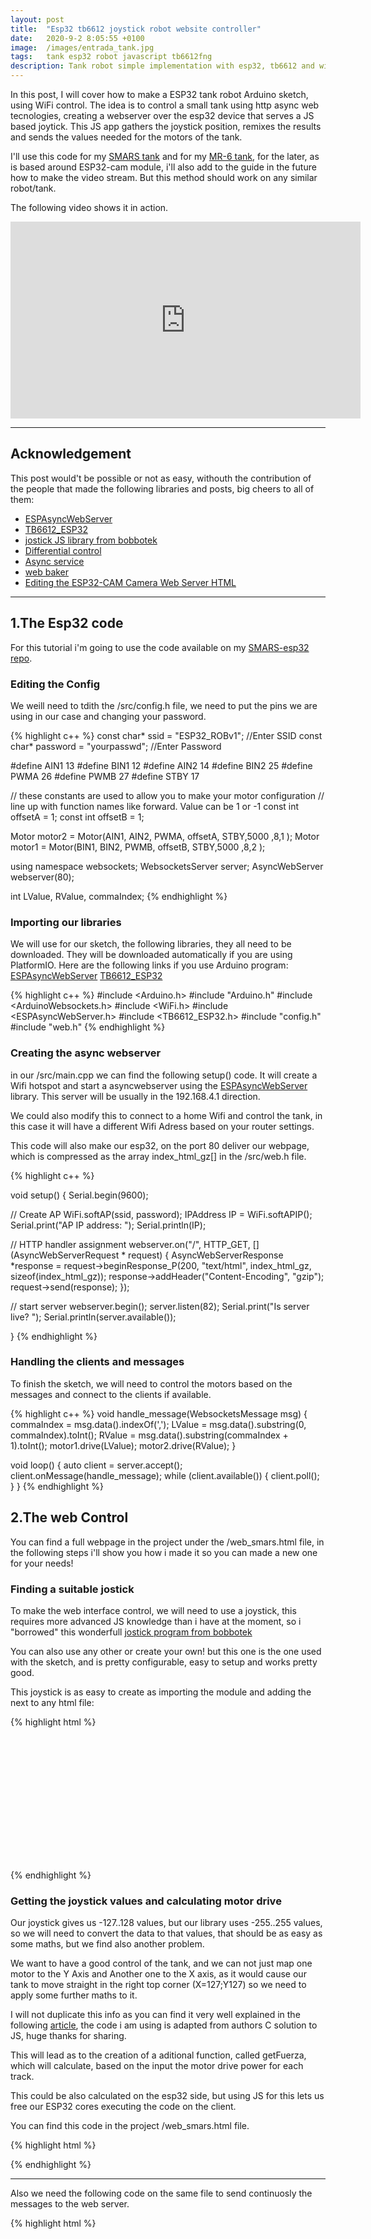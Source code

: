 ```yaml
---
layout: post
title:  "Esp32 tb6612 joystick robot website controller"
date:   2020-9-2 8:05:55 +0100
image:  /images/entrada_tank.jpg
tags:   tank esp32 robot javascript tb6612fng
description: Tank robot simple implementation with esp32, tb6612 and wifi. Async http web server control, using just one joystick to control the movement.
---
```


In this post, I will cover how to make a ESP32 tank robot Arduino sketch, using WiFi control. The idea is to control a small tank using http async web tecnologies, creating a webserver over the esp32 device that serves a JS based joytick. This JS app gathers the joystick position, remixes the results and sends the values needed for the motors of the tank.

I'll use this code for my [SMARS tank](https://nkmakes.github.io/2020/08/10/smars-esp32-wifi-robot-tank/) and for my [MR-6 tank](https://www.thingiverse.com/thing:2753227), for the later, as is based around ESP32-cam module, i'll also add to the guide in the future how to make the video stream. But this method should work on any similar robot/tank.

The following video shows it in action.

<iframe width="560" height="315" src="https://www.youtube.com/embed/Z3jsNJ_2ksw" frameborder="0" allow="accelerometer; autoplay; encrypted-media; gyroscope; picture-in-picture" allowfullscreen></iframe>

---

## Acknowledgement
This post would't be possible or not as easy, withouth the contribution of the people that made the following libraries and posts, big cheers to all of them:

- [ESPAsyncWebServer](https://github.com/me-no-dev/ESPAsyncWebServer)
- [TB6612_ESP32](https://github.com/pablopeza/TB6612FNG_ESP32)
- [jostick JS library from bobbotek](https://github.com/bobboteck/JoyStick)
- [Differential control](https://www.impulseadventure.com/elec/robot-differential-steering.html)
- [Async service](https://github.com/neonious/lowjs_esp32_examples/blob/master/neonious_one/cellphone_controlled_rc_car/www/index.html)
- [web baker](https://gchq.github.io/CyberChef/#recipe=Gzip('Dynamic%20Huffman%20Coding','index.html.gz','',false)To_Hex('0x',0)Split('0x',',0x'))
- [Editing the ESP32-CAM Camera Web Server HTML](https://robotzero.one/esp32-cam-custom-html/)

---

## 1.The Esp32 code

For this tutorial i'm going to use the code available on my [SMARS-esp32 repo](https://github.com/nkmakes/SMARS-esp32).

### Editing the Config

We weill need to tdith the /src/config.h file, we need to put the pins we are using in our case and changing your password.

{% highlight c++ %}
const char* ssid = "ESP32_ROBv1"; //Enter SSID
const char* password = "yourpasswd"; //Enter Password

#define AIN1 13
#define BIN1 12
#define AIN2 14
#define BIN2 25
#define PWMA 26
#define PWMB 27
#define STBY 17

// these constants are used to allow you to make your motor configuration
// line up with function names like forward.  Value can be 1 or -1
const int offsetA = 1;
const int offsetB = 1;

Motor motor2 = Motor(AIN1, AIN2, PWMA, offsetA, STBY,5000 ,8,1 );
Motor motor1 = Motor(BIN1, BIN2, PWMB, offsetB, STBY,5000 ,8,2 );
 
using namespace websockets;
WebsocketsServer server;
AsyncWebServer webserver(80);

int LValue, RValue, commaIndex;
{% endhighlight %}

### Importing our libraries
We will use for our sketch, the following libraries, they all need to be downloaded. They will be downloaded automatically if you are using PlatformIO. Here are the following links if you use Arduino program:
[ESPAsyncWebServer](https://github.com/me-no-dev/ESPAsyncWebServer)
[TB6612_ESP32](https://github.com/pablopeza/TB6612FNG_ESP32)

{% highlight c++ %}
#include <Arduino.h>
#include "Arduino.h"
#include <ArduinoWebsockets.h>
#include <WiFi.h>
#include <ESPAsyncWebServer.h>
#include <TB6612_ESP32.h>
#include "config.h"
#include "web.h"
{% endhighlight %}

### Creating the async webserver

in our /src/main.cpp we can find the following setup() code. It will create a Wifi hotspot and start a asyncwebserver using the [ESPAsyncWebServer](https://github.com/me-no-dev/ESPAsyncWebServer) library. This server will be usually in the 192.168.4.1 direction.

We could also modify this to connect to a home Wifi and control the tank, in this case it will have a different Wifi Adress based on your router settings.

This code will also make our esp32, on the port 80 deliver our webpage, which is compressed as the array index_html_gz[] in the /src/web.h file.

{% highlight c++ %}

void setup()
{
  Serial.begin(9600);

  // Create AP
  WiFi.softAP(ssid, password);
  IPAddress IP = WiFi.softAPIP();
  Serial.print("AP IP address: ");
  Serial.println(IP);

  // HTTP handler assignment
  webserver.on("/", HTTP_GET, [](AsyncWebServerRequest * request) {
    AsyncWebServerResponse *response = request->beginResponse_P(200, "text/html", index_html_gz, sizeof(index_html_gz));
    response->addHeader("Content-Encoding", "gzip");
    request->send(response);
  });

  // start server
  webserver.begin();
  server.listen(82);
  Serial.print("Is server live? ");
  Serial.println(server.available());
 
}
{% endhighlight %}

### Handling the clients and messages

To finish the sketch, we will need to control the motors based on the messages and connect to the clients if available.


{% highlight c++ %}
void handle_message(WebsocketsMessage msg) {
  commaIndex = msg.data().indexOf(',');
  LValue = msg.data().substring(0, commaIndex).toInt();
  RValue = msg.data().substring(commaIndex + 1).toInt();
  motor1.drive(LValue);
  motor2.drive(RValue);
}
 
void loop()
{
  auto client = server.accept();
  client.onMessage(handle_message);
  while (client.available()) {
    client.poll();
  }
}
{% endhighlight %}

## 2.The web Control

You can find a full webpage in the project under the /web_smars.html file, in the following steps i'll show you how i made it so you can made a new one for your needs!

### Finding a suitable jostick

To make the web interface control, we will need to use a joystick, this requires more advanced JS knowledge than i have at the moment, so i "borrowed" this wonderfull [jostick program from bobbotek](https://github.com/bobboteck/JoyStick)

You can also use any other or create your own! but this one is the one used with the sketch, and is pretty configurable, easy to setup and works pretty good.

This joystick is as easy to create as importing the module and adding the next to any html file:

{% highlight html %}

<div id="joyDiv" style="width:200px;height:200px;margin:auto;"></div>

{% endhighlight %}

### Getting the joystick values and calculating motor drive

Our joystick gives us -127..128 values, but our library uses -255..255 values, so we will need to convert the data to that values, that should be as easy as some maths, but we find also another problem.

We want to have a good control of the tank, and we can not just map one motor to the Y Axis and Another one to the X axis, as it would cause our tank to move straight in the right top corner (X=127;Y127) so we need to apply some further maths to it.

I will not duplicate this info as you can find it very well explained in the following [article](https://www.impulseadventure.com/elec/robot-differential-steering.html), the code i am using is adapted from authors C solution to JS, huge thanks for sharing.

This will lead as to the creation of a aditional function, called getFuerza, which will calculate, based on the input the motor drive power for each track.

This could be also calculated on the esp32 side, but using JS for this lets us free our ESP32 cores executing the code on the client.


You can find this code in the project /web_smars.html file.

{% highlight html %}
<script type="text/javascript">
    // Create JoyStick object into the DIV 'joyDiv'
    var joy = new JoyStick('joyDiv');
    var inputPosX = document.getElementById("posizioneX");
    var inputPosY = document.getElementById("posizioneY");
    var direzione = document.getElementById("direzione");
    var fuerzaI = document.getElementById("fuerzaI");
    var fuerzaD = document.getElementById("fuerzaD");
    var x = document.getElementById("X");
    var y = document.getElementById("Y");




    function getfuerza(nJoyX, nJoyY) {
        var nMotMixL;
        var nMotMixR;
        var fPivYLimit = 32.0; //The threshold at which the pivot action starts
        //                This threshold is measured in units on the Y-axis
        //                away from the X-axis (Y=0). A greater value will assign
        //                more of the joystick's range to pivot actions.
        //                Allowable range: (0..+127)

        // TEMP VARIABLES
        var nMotPremixL;    // Motor (left)  premixed output        (-128..+127)
        var nMotPremixR;    // Motor (right) premixed output        (-128..+127)
        var nPivSpeed;      // Pivot Speed                          (-128..+127)
        var fPivScale;       // Balance scale b/w drive and pivot    (   0..1   )

        // Calculate Drive Turn output due to Joystick X input
        if (nJoyY >= 0) {
            // Forward
            nMotPremixL = (nJoyX >= 0 ? 100.0 : 100.0 + parseFloat(nJoyX));
            nMotPremixR = (nJoyX >= 0 ? 100.0 - nJoyX : 100.0);
        } else {
            // Reverse
            nMotPremixL = (nJoyX >= 0 ? 100.0 - nJoyX : 100.0);
            nMotPremixR = (nJoyX >= 0 ? 100.0 : 100.0 + parseFloat(nJoyX));
        }

        // Scale Drive output due to Joystick Y input (throttle)
        nMotPremixL = nMotPremixL * nJoyY / 100.0;
        nMotPremixR = nMotPremixR * nJoyY / 100.0;

        // Now calculate pivot amount
        // - Strength of pivot (nPivSpeed) based on Joystick X input
        // - Blending of pivot vs drive (fPivScale) based on Joystick Y input
        nPivSpeed = nJoyX;
        fPivScale = (Math.abs(nJoyY) > fPivYLimit) ? 0.0 : (1.0 - Math.abs(nJoyY) / fPivYLimit);

        // Calculate final mix of Drive and Pivot
        nMotMixL = (1.0 - fPivScale) * nMotPremixL + fPivScale * (nPivSpeed);
        nMotMixR = (1.0 - fPivScale) * nMotPremixR + fPivScale * (-nPivSpeed);


        return Math.round(nMotMixL * 2.55) + "," + Math.round(nMotMixR * 2.55);   // The function returns the product of p1 and p2
    }

    // we set to 30 ms the send time
    setInterval(function () { send(getfuerza(joy.GetX(), joy.GetY())); }, 300);

</script>
{% endhighlight %}

---

Also we need the following code on the same file to send continuosly the messages to the web server.

{% highlight html %}
    <script>


        const view = document.getElementById('stream');
        const WS_URL = "ws://" + window.location.host + ":82";
        const ws = new WebSocket(WS_URL);

        ws.onmessage = message => {
            if (message.data instanceof Blob) {
                var urlObject = URL.createObjectURL(message.data);
                view.src = urlObject;
            }
        };


        var lastText, lastSend, sendTimeout;
        // limit sending to one message every 30 ms
        // https://github.com/neonious/lowjs_esp32_examples/blob/master/neonious_one/cellphone_controlled_rc_car/www/index.html
        function send(txt) {
            var now = new Date().getTime();
            if (lastSend === undefined || now - lastSend >= 30) {
                try {
                    ws.send(txt);
                    lastSend = new Date().getTime();
                    return;
                } catch (e) {
                    console.log(e);
                }
            }
            lastText = txt;
            if (!sendTimeout) {
                var ms = lastSend !== undefined ? 30 - (now - lastSend) : 30;
                if (ms < 0)
                    ms = 0;
                sendTimeout = setTimeout(() => {
                    sendTimeout = null;
                    send(lastText);
                }, ms);
            }
        }

    </script>

{% endhighlight %}



### Getting our web changes to the ESP32

To display our modified webpage, we need to add the compressed code to the /src/web.h file. For this it needs to be first compressed, you need to add all of your webpage code to the input field in the following [web baker](https://gchq.github.io/CyberChef/#recipe=Gzip('Dynamic%20Huffman%20Coding','index.html.gz','',false)To_Hex('0x',0)Split('0x',',0x')).

Then you will need to copy all of the output data, withouth the first "," inside of the src/web.h file, as content of the index_html_gz[] array.


## Conclusion

If you followed this tutorial, you should be able to control a esp32 robot based tank using a webserver and a jostick, if you find any problems following the guide or you think anything needs any change feel free to add any comments.

You can see some short videos of the SMARS tank using this code. As you can see its pretty easy to control and responsive.


<iframe width="560" height="315" src="https://www.youtube.com/embed/uIImwilvI2s" frameborder="0" allow="accelerometer; autoplay; encrypted-media; gyroscope; picture-in-picture" allowfullscreen></iframe>












